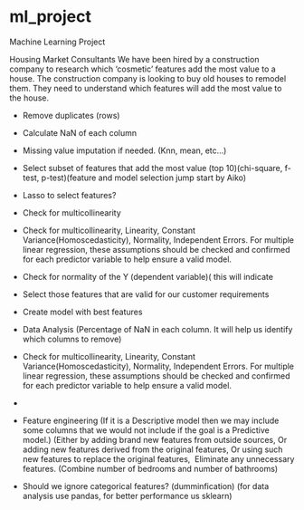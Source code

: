 # ml_project
Machine Learning Project

Housing Market Consultants
We have been hired by a construction company to research which ‘cosmetic’ features add the most value to a house.
The construction company is looking to buy old houses to remodel them. They need to understand which features will add the most value to the house.


- Remove duplicates (rows)
- Calculate NaN of each column
- Missing value imputation if needed. (Knn, mean, etc…)
- Select subset of features that add the most value (top 10)(chi-square, f-test, p-test)(feature and model selection jump start by Aiko)
- Lasso to select features?
- Check for multicollinearity
- Check for multicollinearity, Linearity, Constant Variance(Homoscedasticity), Normality, Independent Errors. For multiple linear regression, these assumptions should be checked and confirmed for each predictor variable to help ensure a valid model. 
- Check for normality of the Y (dependent variable)( this will indicate 
- Select those features that are valid for our customer requirements


- Create model with best features

- Data Analysis (Percentage of NaN in each column. It will help us identify which columns to remove)

- Check for multicollinearity, Linearity, Constant Variance(Homoscedasticity), Normality, Independent Errors. For multiple linear regression, these assumptions should be checked and confirmed for each predictor variable to help ensure a valid model. 
- 


- Feature engineering (If it is a Descriptive model then we may include some columns that we would not include if the goal is a Predictive model.) (Either by adding brand new features from outside sources, Or adding new features derived from the original features, Or using such new features to replace the original features,  Eliminate any unnecessary features. (Combine number of bedrooms and number of bathrooms)
- Should we ignore categorical features? (dumminfication) (for data analysis use pandas, for better performance us sklearn)

